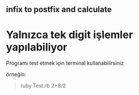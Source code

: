 ## infix to postfix and calculate 
# Yalnızca tek digit işlemler yapılabiliyor

Programı test etmek için terminal kullanabilirsiniz

örneğin:

> ruby Test.rb 2+8/2 
 
